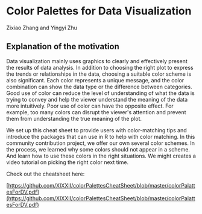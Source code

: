 # Color Palettes for Data Visualization

Zixiao Zhang and Yingyi Zhu

## Explanation of the motivation 

Data visualization mainly uses graphics to clearly and effectively present the results of data analysis. In addition to choosing the right plot to express the trends or relationships in the data, choosing a suitable color scheme is also significant. Each color represents a unique message, and the color combination can show the data type or the difference between categories. Good use of color can reduce the level of understanding of what the data is trying to convey and help the viewer understand the meaning of the data more intuitively. Poor use of color can have the opposite effect. For example, too many colors can disrupt the viewer's attention and prevent them from understanding the true meaning of the plot. 

We set up this cheat sheet to provide users with color-matching tips and introduce the packages that can use in R to help with color matching. In this community contribution project, we offer our own several color schemes. In the process, we learned why some colors should not appear in a scheme. And learn how to use these colors in the right situations. We might creates a video tutorial on picking the right color next time. 

Check out the cheatsheet here:

[https://github.com/XIXXII/colorPalettesCheatSheet/blob/master/colorPalattesForDV.pdf](https://github.com/XIXXII/colorPalettesCheatSheet/blob/master/colorPalattesForDV.pdf)
